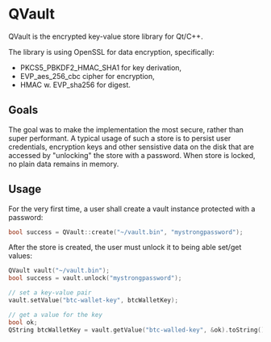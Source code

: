 # QVault

QVault is the encrypted key-value store library for Qt/C++.

The library is using OpenSSL for data encryption, specifically:
- PKCS5_PBKDF2_HMAC_SHA1 for key derivation,
- EVP_aes_256_cbc cipher for encryption,
- HMAC w. EVP_sha256 for digest.

## Goals

The goal was to make the implementation the most secure, rather than super performant.
A typical usage of such a store is to persist user credentials, encryption keys and other
sensistive data on the disk that are accessed by "unlocking" the store with a password.
When store is locked, no plain data remains in memory.

## Usage

For the very first time, a user shall create a vault instance protected with a password:

```cpp
bool success = QVault::create("~/vault.bin", "mystrongpassword");
```

After the store is created, the user must unlock it to being able set/get values:

```cpp
QVault vault("~/vault.bin");
bool success = vault.unlock("mystrongpassword");

// set a key-value pair
vault.setValue("btc-wallet-key", btcWalletKey);

// get a value for the key
bool ok;
QString btcWalletKey = vault.getValue("btc-walled-key", &ok).toString();
```
